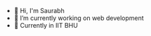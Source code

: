 - 👋 Hi, I'm Saurabh
- 🔭 I’m currently working on web development
- 🌱 Currently in IIT BHU
<!--
**srbmaury/srbmaury** is a ✨ _special_ ✨ repository because its `README.md` (this file) appears on your GitHub profile.

Here are some ideas to get you started:
- 👋 Hi, I'm Saurabh
- 🔭 I’m currently working on web development
- 🌱 Currently in IIT BHU
-->

